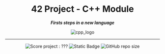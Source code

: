 <h1 align="center">
	42 Project - C++ Module
</h1>

<p align="center">
	<b><i> Firsts steps in a new language </i></b>
</p>

<p align="center">
	<img src="https://raw.githubusercontent.com/ayogun/42-project-badges/refs/heads/main/badges/cppe.png" alt="cpp_logo" />
</p>

---
<p align="center">
	<img src="https://img.shields.io/badge/Score-?-green?style=none&logo=42" alt="Score project : ???"/>
	<img alt="Static Badge" src="https://img.shields.io/badge/Outstanding-0-blue?style=none&logo=42">
	<img alt="GitHub repo size" src="https://img.shields.io/github/repo-size/LeSabreDeDieu/Module_cpp?style=none&logo=github">
</p>
